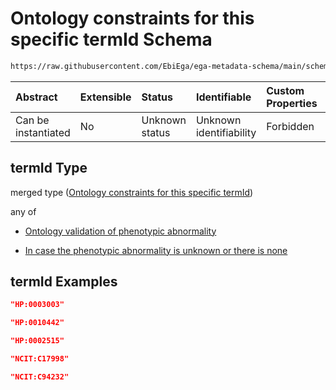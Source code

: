 # Ontology constraints for this specific termId Schema

```txt
https://raw.githubusercontent.com/EbiEga/ega-metadata-schema/main/schemas/EGA.common-definitions.json#/definitions/phenotypicAbnormality/properties/termId
```



| Abstract            | Extensible | Status         | Identifiable            | Custom Properties | Additional Properties | Access Restrictions | Defined In                                                                                           |
| :------------------ | :--------- | :------------- | :---------------------- | :---------------- | :-------------------- | :------------------ | :--------------------------------------------------------------------------------------------------- |
| Can be instantiated | No         | Unknown status | Unknown identifiability | Forbidden         | Allowed               | none                | [EGA.common-definitions.json\*](../../../schemas/EGA.common-definitions.json "open original schema") |

## termId Type

merged type ([Ontology constraints for this specific termId](ega-4-definitions-phenotypic-abnormality-properties-ontology-constraints-for-this-specific-termid.md))

any of

*   [Ontology validation of phenotypic abnormality](ega-4-definitions-phenotypic-abnormality-properties-ontology-constraints-for-this-specific-termid-anyof-ontology-validation-of-phenotypic-abnormality.md "check type definition")

*   [In case the phenotypic abnormality is unknown or there is none](ega-4-definitions-phenotypic-abnormality-properties-ontology-constraints-for-this-specific-termid-anyof-in-case-the-phenotypic-abnormality-is-unknown-or-there-is-none.md "check type definition")

## termId Examples

```json
"HP:0003003"
```

```json
"HP:0010442"
```

```json
"HP:0002515"
```

```json
"NCIT:C17998"
```

```json
"NCIT:C94232"
```
